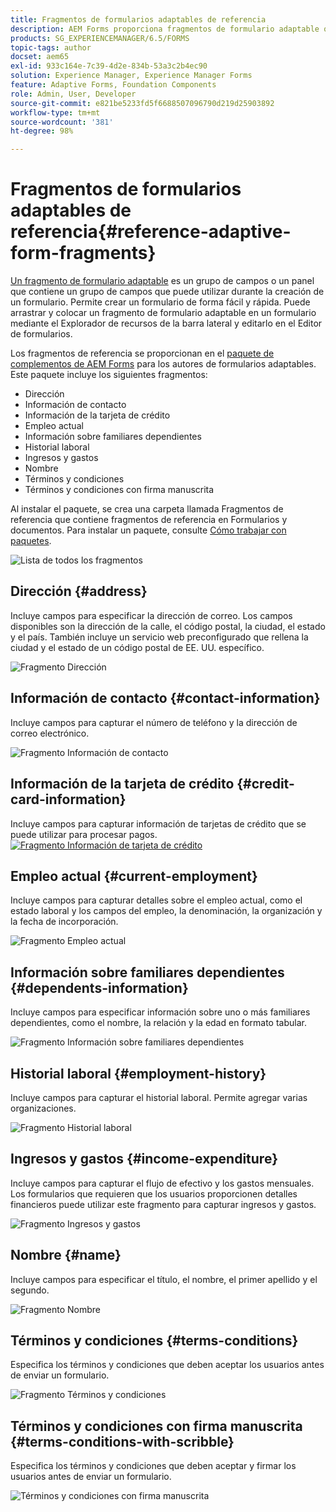 ```yaml
---
title: Fragmentos de formularios adaptables de referencia
description: AEM Forms proporciona fragmentos de formulario adaptable que puede utilizar como recursos para crear un formulario rápidamente.
products: SG_EXPERIENCEMANAGER/6.5/FORMS
topic-tags: author
docset: aem65
exl-id: 933c164e-7c39-4d2e-834b-53a3c2b4ec90
solution: Experience Manager, Experience Manager Forms
feature: Adaptive Forms, Foundation Components
role: Admin, User, Developer
source-git-commit: e821be5233fd5f6688507096790d219d25903892
workflow-type: tm+mt
source-wordcount: '381'
ht-degree: 98%

---
```


# Fragmentos de formularios adaptables de referencia{#reference-adaptive-form-fragments}

[Un fragmento de formulario adaptable](../../forms/using/adaptive-form-fragments.md) es un grupo de campos o un panel que contiene un grupo de campos que puede utilizar durante la creación de un formulario. Permite crear un formulario de forma fácil y rápida. Puede arrastrar y colocar un fragmento de formulario adaptable en un formulario mediante el Explorador de recursos de la barra lateral y editarlo en el Editor de formularios.

Los fragmentos de referencia se proporcionan en el [paquete de complementos de AEM Forms](https://experienceleague.adobe.com/docs/experience-manager-release-information/aem-release-updates/forms-updates/aem-forms-releases.html?lang=es) para los autores de formularios adaptables. Este paquete incluye los siguientes fragmentos:

* Dirección
* Información de contacto
* Información de la tarjeta de crédito
* Empleo actual
* Información sobre familiares dependientes
* Historial laboral
* Ingresos y gastos
* Nombre
* Términos y condiciones
* Términos y condiciones con firma manuscrita

Al instalar el paquete, se crea una carpeta llamada Fragmentos de referencia que contiene fragmentos de referencia en Formularios y documentos. Para instalar un paquete, consulte [Cómo trabajar con paquetes](/help/sites-administering/package-manager.md).

![Lista de todos los fragmentos](assets/ootb-frags.png)

## Dirección {#address}

Incluye campos para especificar la dirección de correo. Los campos disponibles son la dirección de la calle, el código postal, la ciudad, el estado y el país. También incluye un servicio web preconfigurado que rellena la ciudad y el estado de un código postal de EE. UU. específico.

![Fragmento Dirección](assets/address.png)

<!--[Click to enlarge

](assets/address-1.png)-->

## Información de contacto {#contact-information}

Incluye campos para capturar el número de teléfono y la dirección de correo electrónico.

![Fragmento Información de contacto](assets/contact-info.png)

<!--[Click to enlarge

](assets/contact-info-1.png)-->

## Información de la tarjeta de crédito {#credit-card-information}

Incluye campos para capturar información de tarjetas de crédito que se puede utilizar para procesar pagos. 
[![Fragmento Información de tarjeta de crédito](assets/cc-info.png)](assets/cc-info-1.png)

## Empleo actual {#current-employment}

Incluye campos para capturar detalles sobre el empleo actual, como el estado laboral y los campos del empleo, la denominación, la organización y la fecha de incorporación.

![Fragmento Empleo actual](assets/current-emp.png)

<!--[Click to enlarge

](assets/current-emp-1.png)-->

## Información sobre familiares dependientes {#dependents-information}

Incluye campos para especificar información sobre uno o más familiares dependientes, como el nombre, la relación y la edad en formato tabular.

![Fragmento Información sobre familiares dependientes](assets/dependents-info.png)

<!--[Click to enlarge

](assets/dependents-info-1.png)-->

## Historial laboral {#employment-history}

Incluye campos para capturar el historial laboral. Permite agregar varias organizaciones.

![Fragmento Historial laboral](assets/emp-history.png)

<!--[Click to enlarge

](assets/emp-history-1.png)-->

## Ingresos y gastos {#income-expenditure}

Incluye campos para capturar el flujo de efectivo y los gastos mensuales. Los formularios que requieren que los usuarios proporcionen detalles financieros puede utilizar este fragmento para capturar ingresos y gastos.

![Fragmento Ingresos y gastos](assets/income.png)

<!--[Click to enlarge

](assets/income-1.png)-->

## Nombre {#name}

Incluye campos para especificar el título, el nombre, el primer apellido y el segundo.

![Fragmento Nombre](assets/name.png)

<!--[Click to enlarge

](assets/name-1.png)-->

## Términos y condiciones {#terms-conditions}

Especifica los términos y condiciones que deben aceptar los usuarios antes de enviar un formulario.

![Fragmento Términos y condiciones](assets/tnc.png)

<!--[Click to enlarge

](assets/tnc-1.png)-->

## Términos y condiciones con firma manuscrita {#terms-conditions-with-scribble}

Especifica los términos y condiciones que deben aceptar y firmar los usuarios antes de enviar un formulario.

![Términos y condiciones con firma manuscrita](assets/tnc-scribble.png)

<!--[Click to enlarge

](assets/tnc-scribble-1.png)-->
